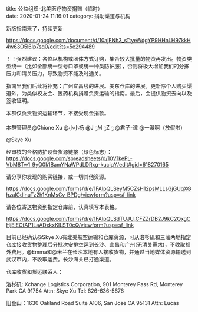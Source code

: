 title: 公益组织-北美医疗物资捐赠（临时）  
date: 2020-01-24 11:16:01
category:  捐助渠道与机构


新版指南来了，持续更新 

https://docs.google.com/document/d/10ajFNh3_sTtyeWdgYP9HHnLH97kkH4w63O5l6Ip7sq0/edit?ts=5e294489 

 

！！强烈建议：各位以机构或团体方式订购，集合较大批量的物资再发出。物资类型统一（比如全部统一型号口罩或统一种类防护服），否则将极大增加我们的分拣压力和清关压力，导致物资不能及时通关。 

 

指南里我们后续将补充：广州宜昌线的进展。美东仓库的进展。更新除个人购买渠道外，为类似校友会、医药机构捐赠负责运输的指南。最后，会提供物资去向以及签收证明。 

 

本群仅负责物资运输环节，不接受现金捐款。 

 

本群管理员@Chione Xu @小小杨 @J ༘M ༘Z ༘ @君子-谭 @一漫啊（放假啦） @Skye Xu  

 

经审核的合格防护设备货源链接（绿色标志）：https://docs.google.com/spreadsheets/d/10V1kePL-VbM8Tw1_9yQ0k1BamYNaWPdLDRxg-kuciqY/edit#gid=618270165  

 

请分享你发现的购买链接，或一切其他资源。 

 https://docs.google.com/forms/d/e/1FAIpQLSeyM5CZsH12psMLLsGjGUqXGhzalCdInuTz2h1KnMsCy_BPDg/viewform?usp=sf_link  

 

请各位寄送物资到指定仓库前，认真填写本表格。 

https://docs.google.com/forms/d/e/1FAIpQLSdTUJU_CFZZrDB2J9kC2QxgCHjEIECfAP1LaADxkxKlLST0cQ/viewform?usp=sf_link  

 

目前已经确认@Skye Xu有北美航空运输和仓库资源，可从洛杉矶和三藩两地指定仓库接收货物整理后分批次安排空运到长沙、宜昌和广州(无清关需求)，不收取额外费用。@Emma和@米兰在长沙本地有人接收货物，并通过当地媒体资源输送到武汉市内，不收取运费。长沙海关已打通渠道。 

  

仓库收货和货运联系人： 

洛杉矶:  Xchange Logistics Corporation, 901 Monterey Pass Rd, Monterey Park CA 91754 Attn: Skye Xu Tel: 626-636-5676 

旧金山：1630 Oakland Road Suite A106, San Jose CA 95131 Attn: Lucas 

 